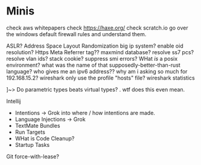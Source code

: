 # Minis

check aws whitepapers
check https://haxe.org/
check scratch.io
go over the windows default firewall rules and understand them.

ASLR? Address Space Layout Randomization
big ip system?
enable oid resolution?
Https Meta Referrer tag??
maxmind database?
resolve ss7 pcs?
resolve vlan ids?
stack cookie?
suppress smi errors?
WHat *is* a posix environment?
what was the name of that supposedly-better-than-rust language?
who gives me an ipv6 address??
why am i asking so much for 192.168.15.2?
wireshark only use the profile "hosts" file?
wireshark statistics

]~> Do parametric types beats virtual types? 
    . wtf does this even mean. 

Intellij
* Intentions -> Grok into where / how intentions are made.
* Language Injections -> Grok
* TextMate Bundles
* Run Targets
* WHat is Code Cleanup?
* Startup Tasks


Git force-with-lease?
